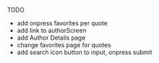 TODO
- add onpress favorites per quote
- add link to authorScreen
- add Author Details page
- change favorites page for quotes
- add search icon button to input, onpress submit